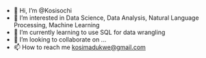 - 👋 Hi, I’m @Kosisochi
- 👀 I’m interested in Data Science, Data Analysis, Natural Language Processing, Machine Learning
- 🌱 I’m currently learning to use SQL for data wrangling
- 💞️ I’m looking to collaborate on ...
- 📫 How to reach me kosimadukwe@gmail.com

<!---
Kosisochi/Kosisochi is a ✨ special ✨ repository because its `README.md` (this file) appears on your GitHub profile.
You can click the Preview link to take a look at your changes.
--->
